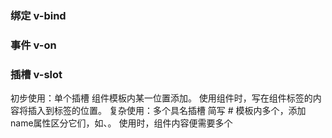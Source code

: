 ### 绑定 v-bind
### 事件 v-on
### 插槽 v-slot
初步使用：单个插槽
组件模板内某一位置添加<slot>。
使用组件时，写在组件标签的内容将插入到<slot>标签的位置。
复杂使用：多个具名插槽
简写 #
模板内多个<slot>，添加name属性区分它们，如<slot name="partA">、<slot name="partB">。
使用时，组件内容便需要多个<template>区分对应，如<template v-slot:partA>、<template v-slot:partB>。没有name的插槽，可以使用<template v-slot:default>，或直接写在组件标签内部。
v-slot只能用在<template>上。
#### 作用域插槽
插槽的作用是在父级使用子组件时按需修改组件的内容，但父级无法访问到子组件的数据。因此设置插槽时，将需要的数据绑定插槽传到父级。写法为：将数据作为v-slot的属性值。如：
**只有默认插槽时**，v-slot才可以简写到组件上。省略了<template>，还省略了参数default。
```vue
<template>
  <slot></slot>
</template>
```
```vue
<custom-comp v-slot="aDataItem">
  {{ aDataItem.name }}
</custom-comp>
```
当需要使用多个插槽时，不可以简写。
```vue
<custom-comp>
  <template v-slot:default="defaultSlot">{{ defaultSlot.someItem }}</template>
  <template v-slot:other="otherSlot">{{ otherSlot.anotherItem }}</template>
</custom-comp>
```
### v-if & v-for
v-if 和 v-for 不要用在同一个元素上
v-for 优先级比 v-if 高，因此在 for 循环的每一轮都会判断一次，重新渲染时会再次遍历整个列表。
通常两种情况

- v-if 条件用于判断是否显示整个循环
v-if 加在外层父元素上，v-for 用于子元素循环。
- v-if 条件用于筛选符合条件的项来渲染
使用 computed 来处理数据的条件筛选，而不使用 v-if。
### 子组件修改prop：`.sync`修饰符的使用
子组件需要修改父组件传来的prop是一个比较常见的场景。但是，直接在子组件修改prop是不建议的，因为
建议的方式是以事件触发的形式在父组件的事件方法中修改传入prop的源。如：

- 子组件中：`this.$emit('update:title', newTitle)`
- 父组件中：`<custom-comp :title="srcTitle" @update:title="srcTitle=$event"></custom-comp>`
Vue提供了`.sync`修饰符来简化父组件中的写法：`<custom-comp :title.sync="srcTitle"></custom-comp>`。需要注意的是，子组件中触发的事件名一定要是`update:varible`格式。

如果prop是对象，要修改的是其属性，那么有两种处理办法：

- 将对象的各个属性分别作为prop传入，并分别加上`.sync`。
- prop仍以对象传入，在子组件内生成一份其（深）拷贝，修改拷贝的属性值后，将拷贝作为参数传给事件触发函数。
```vue
<template>
<div>
	<-- 修改基本数据类型 -->
		<input "type="text" :value="title" @input="updateTitle($event)"></input>
		<input "type="text" :value="obj.name" @input="updateObj($event, 'name')" />
		<input "type="text" :value="obj.age" @input="updateObj($event, 'age')" />
</div>
</template>
<script>
import { cloneDeep } from 'lodash'
export default {
	name: '',
	props: {
		obj: Object,
		title: String,
	},
	data () {
		return {
			cloneObj: cloneDeep(this.obj)
		}
	},
	methods: {
		updateTitle (e) {
			this.$emit('update:title', e.target.value)
		},
		updateObj (e, key) {
			this.cloneObj[key] = e.target.value
			this.$emit('update:obj', this.cloneObj)
		}
	}
}
</script>
```
```vue
<template>
<div>
	<sync-child
		:title.sync="title"
		:obj.sync="obj"
	></sync-child>
</div>
</template>
<script>
import syncChild from './'
export default {
	name: '',
	components: {
		syncChild,
	},
	data () {
		return {
			title: '标题',
			obj: {
				name: 'Jhon',
				age: 18,
			}
		}
	},
</script>
```
### mixins
					   混入的顺序
					   组件内原有的>混入的，混入的按数组内先后顺序
					   data、components 会被合并，如有冲突优先组件内的
					   created等生命周期钩子会按优先级先后执行
					   methods 冲突时按优先级保留最前的